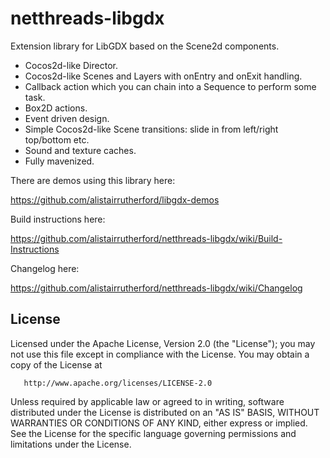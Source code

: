 netthreads-libgdx
=================

Extension library for LibGDX based on the Scene2d components.

- Cocos2d-like Director.
- Cocos2d-like Scenes and Layers with onEntry and onExit handling.
- Callback action which you can chain into a Sequence to perform some task.
- Box2D actions.
- Event driven design.
- Simple Cocos2d-like Scene transitions: slide in from left/right top/bottom etc.
- Sound and texture caches.
- Fully mavenized.

There are demos using this library here:

https://github.com/alistairrutherford/libgdx-demos

Build instructions here:

https://github.com/alistairrutherford/netthreads-libgdx/wiki/Build-Instructions

Changelog here:

https://github.com/alistairrutherford/netthreads-libgdx/wiki/Changelog

License
-------
Licensed under the Apache License, Version 2.0 (the "License");
   you may not use this file except in compliance with the License.
   You may obtain a copy of the License at

       http://www.apache.org/licenses/LICENSE-2.0

   Unless required by applicable law or agreed to in writing, software
   distributed under the License is distributed on an "AS IS" BASIS,
   WITHOUT WARRANTIES OR CONDITIONS OF ANY KIND, either express or implied.
   See the License for the specific language governing permissions and
   limitations under the License.
